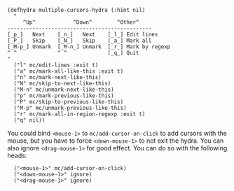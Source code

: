 ```elisp
(defhydra multiple-cursors-hydra (:hint nil)
  "
     ^Up^            ^Down^        ^Other^
----------------------------------------------
[_p_]   Next    [_n_]   Next    [_l_] Edit lines
[_P_]   Skip    [_N_]   Skip    [_a_] Mark all
[_M-p_] Unmark  [_M-n_] Unmark  [_r_] Mark by regexp
^ ^             ^ ^             [_q_] Quit
"
  ("l" mc/edit-lines :exit t)
  ("a" mc/mark-all-like-this :exit t)
  ("n" mc/mark-next-like-this)
  ("N" mc/skip-to-next-like-this)
  ("M-n" mc/unmark-next-like-this)
  ("p" mc/mark-previous-like-this)
  ("P" mc/skip-to-previous-like-this)
  ("M-p" mc/unmark-previous-like-this)
  ("r" mc/mark-all-in-region-regexp :exit t)
  ("q" nil))
```

You could bind `<mouse-1>` to `mc/add-cursor-on-click` to add cursors with the mouse, but you have to force `<down-mouse-1>` to not exit the hydra. You can also ignore `<drag-mouse-1>` for good effect. You can do so with the following heads:

```elisp
  ("<mouse-1>" mc/add-cursor-on-click)
  ("<down-mouse-1>" ignore)
  ("<drag-mouse-1>" ignore)
```
